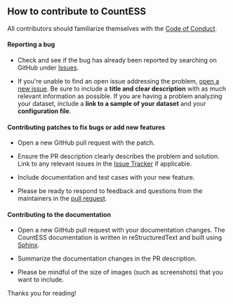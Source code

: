 ## How to contribute to CountESS

All contributors should familiarize themselves with the [Code of Conduct](https://github.com/CountESS-Project/CountESS/CODE_OF_CONDUCT.md).

#### **Reporting a bug**

* Check and see if the bug has already been reported by searching on GitHub under [Issues](https://github.com/CountESS-Project/CountESS/issues).

* If you're unable to find an open issue addressing the problem, [open a new issue](https://github.com/CountESS-Project/CountESS/issues/new). Be sure to include a **title and clear description** with as much relevant information as possible. If you are having a problem analyzing your dataset, include a **link to a sample of your dataset** and your **configuration file**.

#### **Contributing patches to fix bugs or add new features**

* Open a new GitHub pull request with the patch.

* Ensure the PR description clearly describes the problem and solution. Link to any relevant issues in the [Issue Tracker](https://github.com/CountESS-Project/CountESS/issues) if applicable.

* Include documentation and test cases with your new feature.

* Please be ready to respond to feedback and questions from the maintainers in the [pull request](https://github.com/CountESS-Project/CountESS/pulls).

#### **Contributing to the documentation**

* Open a new GitHub pull request with your documentation changes. The CountESS documentation is written in reStructuredText and built using [Sphinx](https://www.sphinx-doc.org/).

* Summarize the documentation changes in the PR description.

* Please be mindful of the size of images (such as screenshots) that you want to include.

Thanks you for reading!
